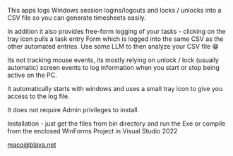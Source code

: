 This apps logs Windows session logins/logouts and locks / unlocks into a CSV file so you can generate timesheets easily.

In addition it also provides free-form logging of your tasks - clicking on the tray icon pulls a task entry Form which is logged into the same CSV as the other automated entries. 
Use some LLM to then analyze your CSV file 😁

Its not tracking mouse events, its mostly relying on unlock / lock (usually automatic) screen events to log information when you start or stop being active on the PC.

It automatically starts with windows and uses a small tray icon to give you access to the log file.

It does not require Admin privileges to install.

Installation - just get the files from bin directory and run the Exe or compile from the enclosed WinForms Project in Visual Studio 2022

maco@blava.net
